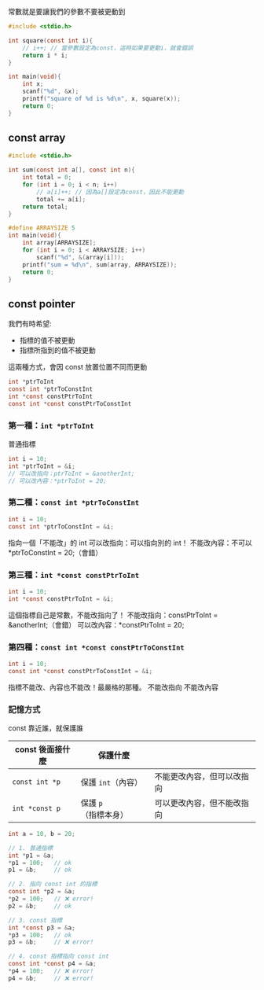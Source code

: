 常數就是要讓我們的參數不要被更動到

```c
#include <stdio.h>

int square(const int i){
    // i++; // 當參數設定為const，這時如果要更動i，就會錯誤
    return i * i;
}

int main(void){
    int x;
    scanf("%d", &x);
    printf("square of %d is %d\n", x, square(x));
    return 0;
}
```

## const array

```c
#include <stdio.h>

int sum(const int a[], const int n){
    int total = 0;
    for (int i = 0; i < n; i++)
        // a[i]++; // 因為a[]設定為const，因此不能更動
        total += a[i];
    return total;
}

#define ARRAYSIZE 5
int main(void){
    int array[ARRAYSIZE];
    for (int i = 0; i < ARRAYSIZE; i++)
        scanf("%d", &(array[i]));
    printf("sum = %d\n", sum(array, ARRAYSIZE));
    return 0;
}
```

## const pointer

我們有時希望:

-   指標的值不被更動
-   指標所指到的值不被更動

這兩種方式，會因 const 放置位置不同而更動

```c
int *ptrToInt
const int *ptrToConstInt
int *const constPtrToInt
const int *const constPtrToConstInt
```

### 第一種：`int *ptrToInt`

普通指標

```c
int i = 10;
int *ptrToInt = &i;
// 可以改指向：ptrToInt = &anotherInt;
// 可以改內容：*ptrToInt = 20;
```

### 第二種：`const int *ptrToConstInt`

```c
int i = 10;
const int *ptrToConstInt = &i;
```

指向一個「不能改」的 int
可以改指向：可以指向別的 int！
不能改內容：不可以 \*ptrToConstInt = 20;（會錯）

### 第三種：`int *const constPtrToInt`

```c
int i = 10;
int *const constPtrToInt = &i;
```

這個指標自己是常數，不能改指向了！
不能改指向：constPtrToInt = &anotherInt;（會錯）
可以改內容：\*constPtrToInt = 20;

### 第四種：`const int *const constPtrToConstInt`

```c
int i = 10;
const int *const constPtrToConstInt = &i;

```

指標不能改、內容也不能改！最嚴格的那種。
不能改指向
不能改內容

### 記憶方式

const 靠近誰，就保護誰

| const 後面接什麼 | 保護什麼             |                            |
| ---------------- | -------------------- | -------------------------- |
| `const int *p`   | 保護 `int`（內容）   | 不能更改內容，但可以改指向 |
| `int *const p`   | 保護 `p`（指標本身） | 可以更改內容，但不能改指向 |

```c
int a = 10, b = 20;

// 1. 普通指標
int *p1 = &a;
*p1 = 100;   // ok
p1 = &b;     // ok

// 2. 指向 const int 的指標
const int *p2 = &a;
*p2 = 100;   // ❌ error!
p2 = &b;     // ok

// 3. const 指標
int *const p3 = &a;
*p3 = 100;   // ok
p3 = &b;     // ❌ error!

// 4. const 指標指向 const int
const int *const p4 = &a;
*p4 = 100;   // ❌ error!
p4 = &b;     // ❌ error!
```
